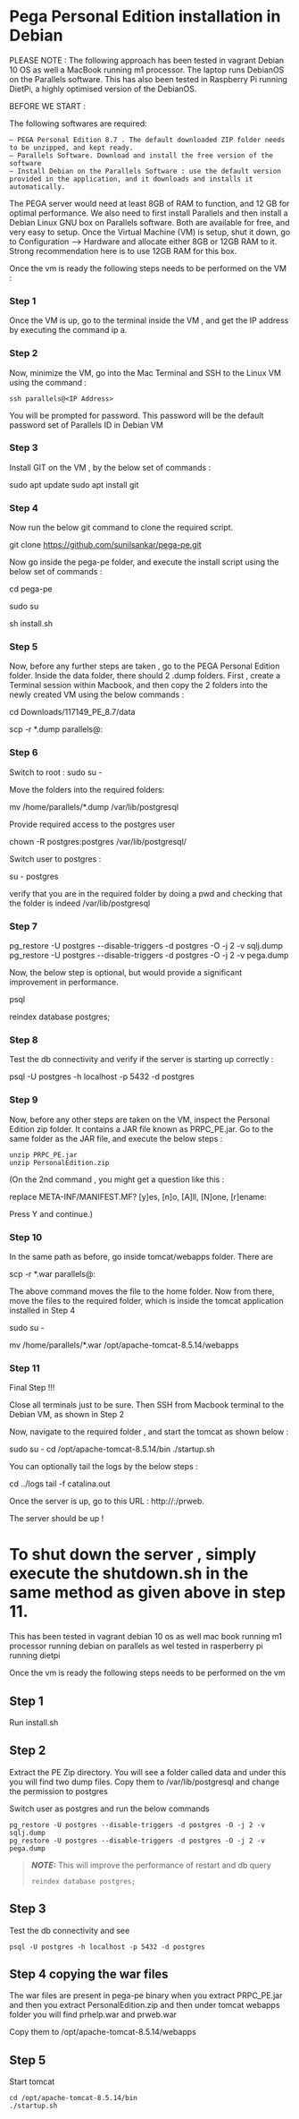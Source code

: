 # Pega Personal Edition installation in Debian 


 PLEASE NOTE : The following approach has been tested in vagrant Debian 10 OS as well a MacBook running m1 processor. The laptop runs DebianOS on the Parallels software. This has also been tested in Raspberry Pi running DietPi, a highly optimised version of the DebianOS.

BEFORE WE START : 
  
The following softwares are required: 

    — PEGA Personal Edition 8.7 . The default downloaded ZIP folder needs to be unzipped, and kept ready.
    — Parallels Software. Download and install the free version of the software
    — Install Debian on the Parallels Software : use the default version provided in the application, and it downloads and installs it automatically.

The PEGA server would need at least 8GB of RAM to function, and 12 GB for optimal performance.  We also need to first install Parallels and then install a Debian Linux GNU box on Parallels software. Both are available for free, and very easy to setup. Once the Virtual Machine (VM) is setup, shut it down, go to Configuration —> Hardware and allocate either 8GB or 12GB RAM to it. Strong recommendation here is to use 12GB RAM for this box.

Once the vm is ready the following steps needs to be performed on the VM :



### Step 1

Once the VM is up, go to the terminal inside the VM , and get the IP address by executing the command ip a. 

### Step 2

Now, minimize the VM, go into the Mac Terminal and SSH to the Linux VM using the command :

    ssh parallels@<IP Address>

You will be prompted for password. This password will be the default password set of Parallels ID in Debian VM

### Step 3

Install GIT on the VM , by the below set of commands : 

  sudo apt update
  sudo apt install git

### Step 4
 
Now run the below git command to clone the required script.

git clone https://github.com/sunilsankar/pega-pe.git

Now go inside the pega-pe folder, and execute the install script using the below set of commands : 

cd pega-pe

sudo su

sh install.sh


### Step 5

Now, before any further steps are taken , go to the PEGA Personal Edition folder. Inside the data folder, there should 2 .dump folders. First , create a Terminal session within Macbook, and then copy the 2 folders into the newly created VM using the below commands : 

  cd Downloads/117149_PE_8.7/data

  scp -r *.dump parallels@<IP Address>:


### Step 6

Switch to root :
   sudo su -

Move the folders into  the required folders: 

   mv /home/parallels/*.dump /var/lib/postgresql 

Provide required access to the postgres user

  chown -R postgres:postgres /var/lib/postgresql/


Switch user to postgres : 

su - postgres

verify that you are in the required folder by doing a pwd and checking that the folder is indeed  /var/lib/postgresql 

### Step 7

  pg_restore -U postgres --disable-triggers -d postgres -O -j 2 -v sqlj.dump 
  pg_restore -U postgres --disable-triggers -d postgres -O -j 2 -v pega.dump 

Now, the below step is optional, but would provide a significant improvement in performance.

  psql
  
  reindex database postgres;


### Step 8

Test the db connectivity and verify if the server is starting up correctly :

  psql -U postgres -h localhost -p 5432 -d postgres


### Step 9

Now, before any other steps are taken on the VM,  inspect the Personal Edition zip folder. It contains a JAR file known as PRPC_PE.jar. Go to the same folder as the JAR file, and execute the below steps : 


    unzip PRPC_PE.jar
    unzip PersonalEdition.zip

  (On the 2nd command , you might get a question like this : 

replace META-INF/MANIFEST.MF? [y]es, [n]o, [A]ll, [N]one, [r]ename: 

  Press Y and continue.)



### Step 10

In the same path as before, go inside tomcat/webapps folder. There are 


scp -r *.war parallels@<IP Address>:

The above command moves the file to the home folder. Now from there, move the files to the required folder, which is inside the tomcat application installed in Step 4

  sudo su -

  mv /home/parallels/*.war /opt/apache-tomcat-8.5.14/webapps



### Step 11

Final Step !!! 

   Close all terminals just to be sure.  Then SSH from Macbook terminal to the Debian VM, as shown in Step 2

Now, navigate to the required folder , and start the tomcat as shown below : 

  sudo su -
  cd /opt/apache-tomcat-8.5.14/bin
  ./startup.sh

You can optionally tail the logs by the below steps : 

  cd ../logs
  tail -f catalina.out

Once the server is up, go to this URL : http://<IP Address>:/prweb.

The server should be up !

To shut down the server , simply execute the shutdown.sh in the same method as given above in step 11.
=======
This has been tested in vagrant debian 10 os as well mac book running m1 processor running debian on parallels  as wel tested in rasperberry pi running dietpi

Once the vm is ready the following steps needs to be performed on the vm
## Step 1

Run install.sh

## Step 2
Extract the PE Zip directory. You will see a folder called data and under this you will find two dump files. Copy them to /var/lib/postgresql and change the permission to postgres

Switch user as postgres and run the below commands

```
pg_restore -U postgres --disable-triggers -d postgres -O -j 2 -v sqlj.dump 
pg_restore -U postgres --disable-triggers -d postgres -O -j 2 -v pega.dump 

```
> **_NOTE:_**  This will improve the performance of restart and db query
> ```
> reindex database postgres;
> ```

## Step 3
Test the db connectivity and see
```
psql -U postgres -h localhost -p 5432 -d postgres
```
## Step 4 copying the war files
The war files are present in pega-pe binary when you extract
PRPC_PE.jar and then you extract PersonalEdition.zip and then under  tomcat webapps folder you will find prhelp.war and prweb.war

Copy them to /opt/apache-tomcat-8.5.14/webapps

## Step 5
Start tomcat
```
cd /opt/apache-tomcat-8.5.14/bin
./startup.sh

```
